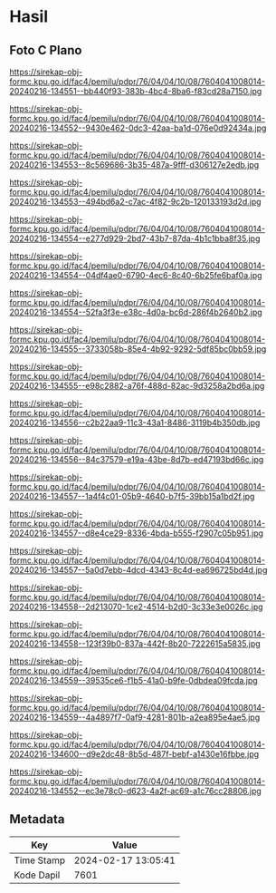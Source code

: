 # Hasil

## Foto C Plano

https://sirekap-obj-formc.kpu.go.id/fac4/pemilu/pdpr/76/04/04/10/08/7604041008014-20240216-134551--bb440f93-383b-4bc4-8ba6-f83cd28a7150.jpg

https://sirekap-obj-formc.kpu.go.id/fac4/pemilu/pdpr/76/04/04/10/08/7604041008014-20240216-134552--9430e462-0dc3-42aa-ba1d-076e0d92434a.jpg

https://sirekap-obj-formc.kpu.go.id/fac4/pemilu/pdpr/76/04/04/10/08/7604041008014-20240216-134553--8c569686-3b35-487a-9fff-d306127e2edb.jpg

https://sirekap-obj-formc.kpu.go.id/fac4/pemilu/pdpr/76/04/04/10/08/7604041008014-20240216-134553--494bd6a2-c7ac-4f82-9c2b-120133193d2d.jpg

https://sirekap-obj-formc.kpu.go.id/fac4/pemilu/pdpr/76/04/04/10/08/7604041008014-20240216-134554--e277d929-2bd7-43b7-87da-4b1c1bba8f35.jpg

https://sirekap-obj-formc.kpu.go.id/fac4/pemilu/pdpr/76/04/04/10/08/7604041008014-20240216-134554--04df4ae0-6790-4ec6-8c40-6b25fe6baf0a.jpg

https://sirekap-obj-formc.kpu.go.id/fac4/pemilu/pdpr/76/04/04/10/08/7604041008014-20240216-134554--52fa3f3e-e38c-4d0a-bc6d-286f4b2640b2.jpg

https://sirekap-obj-formc.kpu.go.id/fac4/pemilu/pdpr/76/04/04/10/08/7604041008014-20240216-134555--3733058b-85e4-4b92-9292-5df85bc0bb59.jpg

https://sirekap-obj-formc.kpu.go.id/fac4/pemilu/pdpr/76/04/04/10/08/7604041008014-20240216-134555--e98c2882-a76f-488d-82ac-9d3258a2bd6a.jpg

https://sirekap-obj-formc.kpu.go.id/fac4/pemilu/pdpr/76/04/04/10/08/7604041008014-20240216-134556--c2b22aa9-11c3-43a1-8486-3119b4b350db.jpg

https://sirekap-obj-formc.kpu.go.id/fac4/pemilu/pdpr/76/04/04/10/08/7604041008014-20240216-134556--84c37579-e19a-43be-8d7b-ed47193bd66c.jpg

https://sirekap-obj-formc.kpu.go.id/fac4/pemilu/pdpr/76/04/04/10/08/7604041008014-20240216-134557--1a4f4c01-05b9-4640-b7f5-39bb15a1bd2f.jpg

https://sirekap-obj-formc.kpu.go.id/fac4/pemilu/pdpr/76/04/04/10/08/7604041008014-20240216-134557--d8e4ce29-8336-4bda-b555-f2907c05b951.jpg

https://sirekap-obj-formc.kpu.go.id/fac4/pemilu/pdpr/76/04/04/10/08/7604041008014-20240216-134557--5a0d7ebb-4dcd-4343-8c4d-ea696725bd4d.jpg

https://sirekap-obj-formc.kpu.go.id/fac4/pemilu/pdpr/76/04/04/10/08/7604041008014-20240216-134558--2d213070-1ce2-4514-b2d0-3c33e3e0026c.jpg

https://sirekap-obj-formc.kpu.go.id/fac4/pemilu/pdpr/76/04/04/10/08/7604041008014-20240216-134558--123f39b0-837a-442f-8b20-7222615a5835.jpg

https://sirekap-obj-formc.kpu.go.id/fac4/pemilu/pdpr/76/04/04/10/08/7604041008014-20240216-134559--39535ce6-f1b5-41a0-b9fe-0dbdea09fcda.jpg

https://sirekap-obj-formc.kpu.go.id/fac4/pemilu/pdpr/76/04/04/10/08/7604041008014-20240216-134559--4a4897f7-0af9-4281-801b-a2ea895e4ae5.jpg

https://sirekap-obj-formc.kpu.go.id/fac4/pemilu/pdpr/76/04/04/10/08/7604041008014-20240216-134600--d9e2dc48-8b5d-487f-bebf-a1430e16fbbe.jpg

https://sirekap-obj-formc.kpu.go.id/fac4/pemilu/pdpr/76/04/04/10/08/7604041008014-20240216-134552--ec3e78c0-d623-4a2f-ac69-a1c76cc28806.jpg


## Metadata

| Key        | Value               |
| ---------- | ------------------- |
| Time Stamp | 2024-02-17 13:05:41 |
| Kode Dapil | 7601                |



